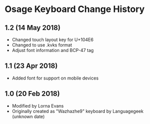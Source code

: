Osage Keyboard Change History
=======================

1.2 (14 May 2018)
-----------------
* Changed touch layout key for U+104E6
* Changed to use .kvks format
* Adjust font information and BCP-47 tag

1.1 (23 Apr 2018)
-----------------
* Added font for support on mobile devices

1.0 (20 Feb 2018)
-----------------
* Modified by Lorna Evans
* Originally created as "Wazhazhe9" keyboard by Languagegeek (unknown date)
